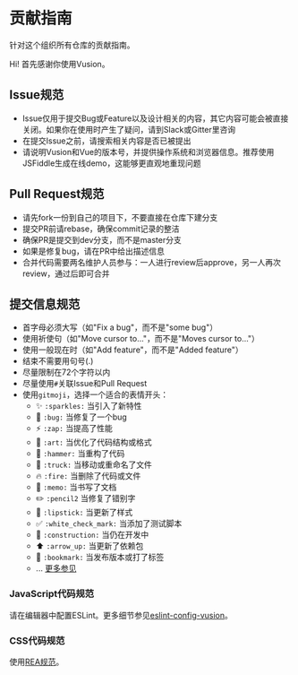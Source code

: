 # 贡献指南
针对这个组织所有仓库的贡献指南。

Hi! 首先感谢你使用Vusion。

## Issue规范

- Issue仅用于提交Bug或Feature以及设计相关的内容，其它内容可能会被直接关闭。如果你在使用时产生了疑问，请到Slack或Gitter里咨询
- 在提交Issue之前，请搜索相关内容是否已被提出
- 请说明Vusion和Vue的版本号，并提供操作系统和浏览器信息。推荐使用JSFiddle生成在线demo，这能够更直观地重现问题

## Pull Request规范

- 请先fork一份到自己的项目下，不要直接在仓库下建分支
- 提交PR前请rebase，确保commit记录的整洁
- 确保PR是提交到dev分支，而不是master分支
- 如果是修复bug，请在PR中给出描述信息
- 合并代码需要两名维护人员参与：一人进行review后approve，另一人再次 review，通过后即可合并

## 提交信息规范

- 首字母必须大写（如"Fix a bug"，而不是"some bug"）
- 使用祈使句（如"Move cursor to..."，而不是"Moves cursor to..."）
- 使用一般现在时（如"Add feature"，而不是"Added feature"）
- 结束不需要用句号(.)
- 尽量限制在72个字符以内
- 尽量使用`#`关联Issue和Pull Request
- 使用`gitmoji`，选择一个适合的表情开头：
    - ✨ `:sparkles:` 当引入了新特性
    - 🐛 `:bug:` 当修复了一个bug
    - ⚡️ `:zap:` 当提高了性能
    - 🎨 `:art:` 当优化了代码结构或格式
    - 🔨 `:hammer:` 当重构了代码
    - 🚚 `:truck:` 当移动或重命名了文件
    - 🔥 `:fire:` 当删除了代码或文件
    - 📝 `:memo:` 当书写了文档
    - ✏️ `:pencil2` 当修复了错别字
    - 💄 `:lipstick:` 当更新了样式
    - ✅ `:white_check_mark:` 当添加了测试脚本
    - 🚧 `:construction:` 当仍在开发中
    - ⬆️ `:arrow_up:` 当更新了依赖包
    - 🔖 `:bookmark:` 当发布版本或打了标签
    - ... [更多参见](https://gitmoji.carloscuesta.me/)

### JavaScript代码规范

请在编辑器中配置ESLint。更多细节参见[eslint-config-vusion](https://github.com/vusion/eslint-config)。

### CSS代码规范

使用[REA规范](REA.md)。

